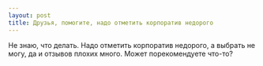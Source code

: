 ```yaml
---
layout: post 
title: Друзья, помогите, надо отметить корпоратив недорого 
--- 
```

Не знаю, что делать. Надо отметить корпоратив недорого, а выбрать не могу, да и отзывов плохих много. Может порекомендуете что-то?